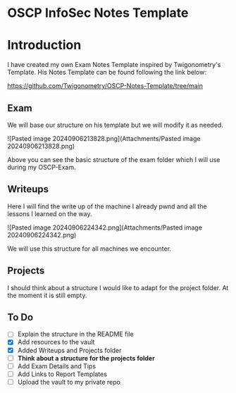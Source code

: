 # OSCP InfoSec Notes Template

# Introduction

I have created my own Exam Notes Template inspired by Twigonometry's Template. 
His Notes Template can be found following the link below:

https://github.com/Twigonometry/OSCP-Notes-Template/tree/main

## Exam

We will base our structure on his template but we will modify it as needed.

![Pasted image 20240906213828.png](Attachments/Pasted image 20240906213828.png)

Above you can see the basic structure of the exam folder which I will use during my OSCP-Exam.
## Writeups

Here I will find the write up of the machine I already pwnd and all the lessons I learned on the way.

![Pasted image 20240906224342.png](Attachments/Pasted image 20240906224342.png)

We will use this structure for all machines we encounter.
## Projects

I should think about a structure I would like to adapt for the project folder.
At the moment it is still empty.

## To Do

- [ ] Explain the structure in the README file
- [x] Add resources to the vault
- [x] Added Writeups and Projects folder
- [ ] **Think about a structure for the projects folder**
- [ ] Add Exam Details and Tips
- [ ] Add Links to Report Templates
- [ ] Upload the vault to my private repo
